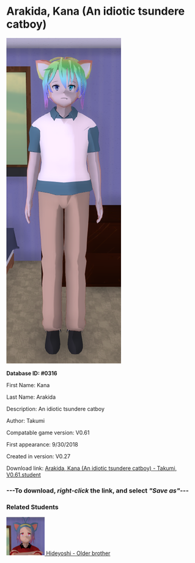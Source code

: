 # Arakida, Kana (An idiotic tsundere catboy)

<img src="../../Files/Images/Arakida, Kana (An idiotic tsundere catboy).png" title="Arakida, Kana (An idiotic tsundere catboy) - Takumi, V0.61">

**Database ID: #0316**

First Name: Kana

Last Name: Arakida

Description: An idiotic tsundere catboy

Author: Takumi

Compatable game version: V0.61

First appearance: 9/30/2018

Created in version: V0.27

Download link: <a href="https://raw.githubusercontent.com/Arbiter1223/Daigaku-Gurashi-Custom-Students/master/Files/Student%20Files/Arakida%2C%20Kana%20(An%20idiotic%20tsundere%20catboy)%20-%20Takumi%2C%20V0.61.student">Arakida, Kana (An idiotic tsundere catboy) - Takumi, V0.61.student</a>

### ---**To download, _right-click_ the link, and select _"Save as"_**---

### Related Students

<a href="Arakida, Hideyoshi (A mean, peverted catboy).md"><img src="../../Files/Thumbs/Arakida, Hideyoshi (A mean, peverted catboy).png" height="100" width="100" title="Arakida, Hideyoshi (A mean, peverted catboy) - Takumi, V0.61"></a><a href="Arakida, Hideyoshi (A mean, peverted catboy).md"> Hideyoshi - Older brother</a>

